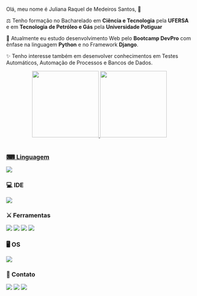 



Olá, meu nome é Juliana Raquel de Medeiros Santos, 👋

⚖ Tenho formação no Bacharelado em **Ciência e Tecnologia** pela **UFERSA** e em **Tecnologia de Petróleo e Gás** pela **Universidade Potiguar**

🧧 Atualmente eu estudo desenvolvimento Web pelo **Bootcamp DevPro** com ênfase na linguagem **Python** e no Framework **Django**.

✨ Tenho interesse também em desenvolver conhecimentos em Testes Automáticos, Automação de Processos e Bancos de Dados.


<div align="center">
  <a href="https://github.com/rafaballerini">
  <img height="180em" src="https://github-readme-stats.vercel.app/api?username=rafaballerini&show_icons=true&theme=dracula&include_all_commits=true&count_private=true"/>
  <img height="180em" src="https://github-readme-stats.vercel.app/api/top-langs/?username=rafaballerini&layout=compact&langs_count=7&theme=dracula"/>
</div>
<div style="display: inline_block"><br>
  
  
  
  
  
  

### **⌨ Linguagem**

<img src="https://img.shields.io/badge/Python-14354C?style=for-the-badge&logo=python&logoColor=white"></a>

### **💻 IDE**

<img src="https://img.shields.io/badge/PyCharm-000000.svg?&style=for-the-badge&logo=PyCharm&logoColor=white"></a>

### **⚔ Ferramentas**

<img src="https://img.shields.io/badge/Django-092E20?style=for-the-badge&logo=django&logoColor=white"></a>
<img src="https://img.shields.io/badge/GIT-E44C30?style=for-the-badge&logo=git&logoColor=white"></a> 
<a href="https://github.com/JulianaRaquel" target="_blank"><img src="https://img.shields.io/badge/GitHub-100000?style=for-the-badge&logo=github&logoColor=white"></a> 
<img src="https://img.shields.io/badge/GitHub_Actions-2088FF?style=for-the-badge&logo=github-actions&logoColor=white"></a>

### **🖥 OS**

<img src="https://img.shields.io/badge/Windows-0078D6?style=for-the-badge&logo=windows&logoColor=white"></a>

### **📱 Contato**

<a href = "mailto:julianamedeiros_228@hotmail.com"><img src="https://img.shields.io/badge/Microsoft_Outlook-0078D4?style=for-the-badge&logo=microsoft-outlook&logoColor=white"></a>
<a href = "https://t.me/JulianaRMedeiros"><img src="https://img.shields.io/badge/Telegram-2CA5E0?style=for-the-badge&logo=telegram&logoColor=white"></a>
  <a href="https://www.linkedin.com/in/juliana-medeiros228/" target="_blank"><img src="https://img.shields.io/badge/-LinkedIn-%230077B5?style=for-the-badge&logo=linkedin&logoColor=white" target="_blank"></a>  
